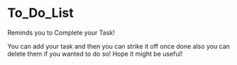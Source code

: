 # To_Do_List
Reminds you to Complete your Task!

You can add your task and then you can strike it off once done also you can delete them if you wanted to do so!
Hope it might be useful!
